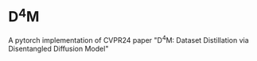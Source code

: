 # D$^4$M

A pytorch implementation of CVPR24 paper "D$^4$M: Dataset Distillation via Disentangled Diffusion Model"


